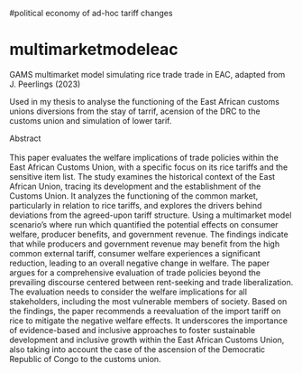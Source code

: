 #political economy of ad-hoc tariff changes

# multimarketmodeleac
GAMS multimarket model simulating rice trade trade in EAC, adapted from J. Peerlings (2023)<br>

Used in my thesis to analyse the functioning of the East African customs unions diversions from the stay of tarrif, acension of the DRC to the customs union 
and simulation of lower tarif. 

Abstract<br>
<br>
This paper evaluates the welfare implications of trade policies within the East African Customs Union, with a specific focus on its rice tariffs and the sensitive item list. The study examines the historical context of the East African Union, tracing its development and the establishment of the Customs Union. It analyzes the functioning of the common market, particularly in relation to rice tariffs, and explores the drivers behind deviations from the agreed-upon tariff structure. Using a multimarket model scenario’s where run which quantified the potential effects on consumer welfare, producer benefits, and government revenue. The findings indicate that while producers and government revenue may benefit from the high common external tariff, consumer welfare experiences a significant reduction, leading to an overall negative change in welfare. The paper argues for a comprehensive evaluation of trade policies beyond the prevailing discourse centered between rent-seeking and trade liberalization. The evaluation needs to consider the welfare implications for all stakeholders, including the most vulnerable members of society. Based on the findings, the paper recommends a reevaluation of the import tariff on rice to mitigate the negative welfare effects. It underscores the importance of evidence-based and inclusive approaches to foster sustainable development and inclusive growth within the East African Customs Union, also taking into account the case of the ascension of the Democratic Republic of Congo to the customs union.

